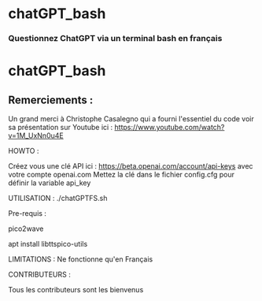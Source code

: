 # chatGPT_bash
### Questionnez ChatGPT via un terminal bash en français

# chatGPT_bash

## Remerciements : 
Un grand merci à Christophe Casalegno qui a fourni l'essentiel du code voir sa présentation sur Youtube ici :
https://www.youtube.com/watch?v=1M_UxNn0u4E

HOWTO :

Créez vous une clé API ici : https://beta.openai.com/account/api-keys avec votre compte openai.com
Mettez la clé dans le fichier config.cfg pour définir la variable api_key


UTILISATION : 
./chatGPTFS.sh

Pre-requis :

pico2wave

apt install libttspico-utils

LIMITATIONS : Ne fonctionne qu'en Français

CONTRIBUTEURS :

Tous les contributeurs sont les bienvenus




